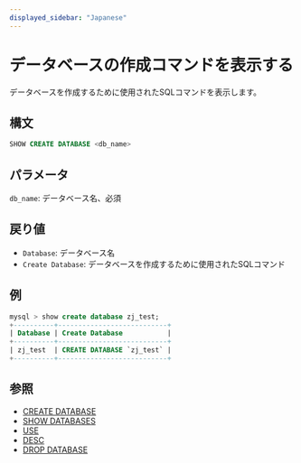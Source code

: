 ```yaml
---
displayed_sidebar: "Japanese"
---
```


# データベースの作成コマンドを表示する

データベースを作成するために使用されたSQLコマンドを表示します。

## 構文

```sql
SHOW CREATE DATABASE <db_name>
```

## パラメータ

`db_name`: データベース名、必須

## 戻り値

- `Database`: データベース名
- `Create Database`: データベースを作成するために使用されたSQLコマンド

## 例

```sql
mysql > show create database zj_test;
+----------+---------------------------+
| Database | Create Database           |
+----------+---------------------------+
| zj_test  | CREATE DATABASE `zj_test` |
+----------+---------------------------+
```

## 参照

- [CREATE DATABASE](../data-definition/CREATE_DATABASE.md)
- [SHOW DATABASES](SHOW_DATABASES.md)
- [USE](../data-definition/USE.md)
- [DESC](../Utility/DESCRIBE.md)
- [DROP DATABASE](../data-definition/DROP_DATABASE.md)